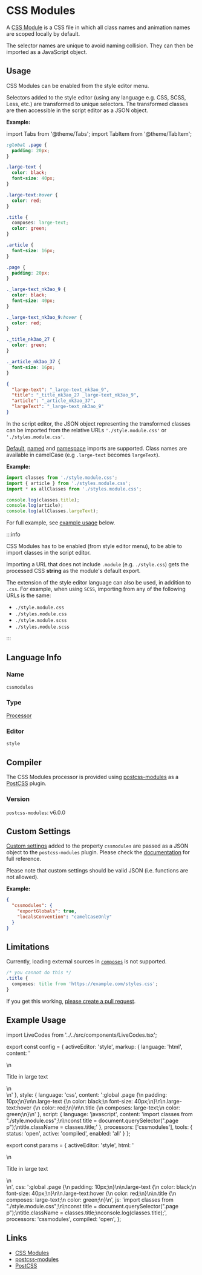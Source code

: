 # CSS Modules

A [CSS Module](https://github.com/css-modules/css-modules) is a CSS file in which all class names and animation names are scoped locally by default.

The selector names are unique to avoid naming collision. They can then be imported as a JavaScript object.

## Usage

CSS Modules can be enabled from the style editor menu.

Selectors added to the style editor (using any language e.g. CSS, SCSS, Less, etc.) are transformed to unique selectors. The transformed classes are then accessible in the script editor as a JSON object.

**Example:**

import Tabs from '@theme/Tabs';
import TabItem from '@theme/TabItem';

<Tabs>
  <TabItem value="source" label="Source" default>

```css
:global .page {
  padding: 20px;
}

.large-text {
  color: black;
  font-size: 40px;
}

.large-text:hover {
  color: red;
}

.title {
  composes: large-text;
  color: green;
}

.article {
  font-size: 16px;
}
```

  </TabItem>
  <TabItem value="compiled" label="Compiled">

```css
.page {
  padding: 20px;
}

._large-text_nk3ao_9 {
  color: black;
  font-size: 40px;
}

._large-text_nk3ao_9:hover {
  color: red;
}

._title_nk3ao_27 {
  color: green;
}

._article_nk3ao_37 {
  font-size: 16px;
}
```

  </TabItem>
  <TabItem value="json" label="JSON Object">

```json
{
  "large-text": "_large-text_nk3ao_9",
  "title": "_title_nk3ao_27 _large-text_nk3ao_9",
  "article": "_article_nk3ao_37",
  "largeText": "_large-text_nk3ao_9"
}
```

  </TabItem>
</Tabs>

In the script editor, the JSON object representing the transformed classes can be imported from the relative URLs `'./style.module.css'` or `'./styles.module.css'`.

[Default](https://developer.mozilla.org/en-US/docs/Web/JavaScript/Reference/Statements/import#default_import), [named](https://developer.mozilla.org/en-US/docs/Web/JavaScript/Reference/Statements/import#named_import) and [namespace](https://developer.mozilla.org/en-US/docs/Web/JavaScript/Reference/Statements/import#namespace_import) imports are supported. Class names are available in camelCase (e.g `.large-text` becomes `largeText`).

**Example:**

```js
import classes from './style.module.css';
import { article } from './styles.module.css';
import * as allClasses from './styles.module.css';

console.log(classes.title);
console.log(article);
console.log(allClasses.largeText);
```

For full example, see [example usage](#example-usage) below.

:::info

CSS Modules has to be enabled (from style editor menu), to be able to import classes in the script editor.

Importing a URL that does not include `.module` (e.g. `./style.css`) gets the processed CSS **string** as the module's default export.

The extension of the style editor language can also be used, in addition to `.css`. For example, when using `SCSS`, importing from any of the following URLs is the same:

- `./style.module.css`
- `./styles.module.css`
- `./style.module.scss`
- `./styles.module.scss`

:::

## Language Info

### Name

`cssmodules`

### Type

[Processor](../features/css-processors.md)

### Editor

`style`

## Compiler

The CSS Modules processor is provided using [postcss-modules](https://github.com/madyankin/postcss-modules) as a [PostCSS](./postcss.md) plugin.

### Version

`postcss-modules`: v6.0.0

## Custom Settings

[Custom settings](../advanced/custom-settings.md) added to the property `cssmodules` are passed as a JSON object to the `postcss-modules` plugin. Please check the [documentation](https://github.com/madyankin/postcss-modules#usage) for full reference.

Please note that custom settings should be valid JSON (i.e. functions are not allowed).

**Example:**

```json
{
  "cssmodules": {
    "exportGlobals": true,
    "localsConvention": "camelCaseOnly"
  }
}
```

## Limitations

Currently, loading external sources in [`composes`](https://github.com/css-modules/css-modules#composing-from-other-files) is not supported.

```css
/* you cannot do this */
.title {
  composes: title from 'https://example.com/styles.css';
}
```

If you get this working, [please create a pull request](https://github.com/live-codes/livecodes/pulls).

## Example Usage

import LiveCodes from '../../src/components/LiveCodes.tsx';

export const config = {
activeEditor: 'style',
markup: {
language: 'html', content: '<div class="page">\n <p>Title in large text</p>\n</div>\n'
},
style: {
language: 'css',
content: ':global .page {\n padding: 10px;\n}\n\n.large-text {\n color: black;\n font-size: 40px;\n}\n\n.large-text:hover {\n color: red;\n}\n\n.title {\n composes: large-text;\n color: green;\n}\n'
},
script: {
language: 'javascript',
content: 'import classes from "./style.module.css";\n\nconst title = document.querySelector(".page p");\ntitle.className = classes.title;'
},
processors: ['cssmodules'],
tools: {
status: 'open',
active: 'compiled',
enabled: 'all'
}
};

export const params = {
activeEditor: 'style',
html: '<div class="page">\n <p>Title in large text</p>\n</div>\n',
css: ':global .page {\n padding: 10px;\n}\n\n.large-text {\n color: black;\n font-size: 40px;\n}\n\n.large-text:hover {\n color: red;\n}\n\n.title {\n composes: large-text;\n color: green;\n}\n',
js: 'import classes from "./style.module.css";\n\nconst title = document.querySelector(".page p");\ntitle.className = classes.title;\nconsole.log(classes.title);',
processors: 'cssmodules',
compiled: 'open',
};

<LiveCodes params={params} height="400"></LiveCodes>

## Links

- [CSS Modules](https://github.com/css-modules/css-modules)
- [postcss-modules](https://github.com/madyankin/postcss-modules)
- [PostCSS](https://postcss.org/)
